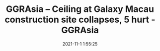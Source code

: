 ---
"title": "GGRAsia – Ceiling at Galaxy Macau construction site collapses, 5 hurt - GGRAsia"
"date": "2021-11-1 1:55:25"
"feed_name": "GOOGLENEWSCONSTRUCTION"
"feed_website": "https://news.google.com/search?q=construction%2Bincident&hl=en-US&gl=US&ceid=US:en"
"feed_rss": "https://news.google.com/rss/search?q=construction%2Bincident&hl=en-US&gl=US&ceid=US:en"
"link": "https://www.ggrasia.com/ceiling-at-galaxy-macau-construction-site-collapses-5-hurt/"
"source": "{'href': 'https://www.ggrasia.com', 'title': 'GGRAsia'}"
"file": "_posts/2021-1-1-8740c138d43f5886c118258de89261776f6fc14a.md"
"accident": "1"
"drilling": "0"
"dead": "0"
"injured": "5"
"arrested": "0"
"place": "galaxy macau"
"where": "construction site"
"causes": "collapse"
"place_uri": "http://en.wikipedia.org/wiki/Galaxy_Macau"
---